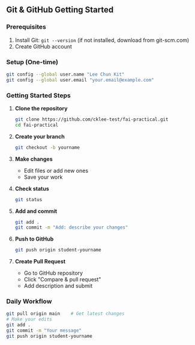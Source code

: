 ## Git & GitHub Getting Started

### Prerequisites
1. Install Git: `git --version` (if not installed, download from git-scm.com)
2. Create GitHub account

### Setup (One-time)
```bash
git config --global user.name "Lee Chun Kit"
git config --global user.email "your.email@example.com"
```

### Getting Started Steps

1. **Clone the repository**
   ```bash
   git clone https://github.com/cklee-test/fai-practical.git
   cd fai-practical
   ```

2. **Create your branch**
   ```bash
   git checkout -b yourname
   ```

3. **Make changes**
   - Edit files or add new ones
   - Save your work

4. **Check status**
   ```bash
   git status
   ```

5. **Add and commit**
   ```bash
   git add .
   git commit -m "Add: describe your changes"
   ```

6. **Push to GitHub**
   ```bash
   git push origin student-yourname
   ```

7. **Create Pull Request**
   - Go to GitHub repository
   - Click "Compare & pull request"
   - Add description and submit

### Daily Workflow
```bash
git pull origin main    # Get latest changes
# Make your edits
git add .
git commit -m "Your message"
git push origin student-yourname
```
